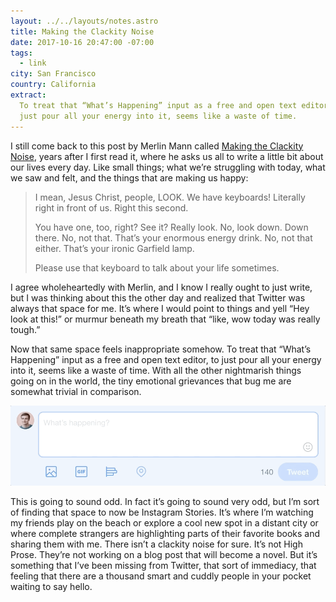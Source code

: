 ```yaml
---
layout: ../../layouts/notes.astro
title: Making the Clackity Noise
date: 2017-10-16 20:47:00 -07:00
tags:
  - link
city: San Francisco
country: California
extract:
  To treat that “What’s Happening” input as a free and open text editor, to
  just pour all your energy into it, seems like a waste of time.
---
```


I still come back to this post by Merlin Mann called [Making the Clackity Noise](http://www.kungfugrippe.com/post/169873399/clackity-noise), years after I first read it, where he asks us all to write a little bit about our lives every day. Like small things; what we’re struggling with today, what we saw and felt, and the things that are making us happy:

> I mean, Jesus Christ, people, LOOK. We have keyboards! Literally right in front of us. Right this second.
>
> You have one, too, right? See it? Really look. No, look down. Down there. No, not that. That’s your enormous energy drink. No, not that either. That’s your ironic Garfield lamp.
>
> Please use that keyboard to talk about your life sometimes.

I agree wholeheartedly with Merlin, and I know I really ought to just write, but I was thinking about this the other day and realized that Twitter was always that space for me. It’s where I would point to things and yell “Hey look at this!” or murmur beneath my breath that “like, wow today was really tough.”

Now that same space feels inappropriate somehow. To treat that “What’s Happening” input as a free and open text editor, to just pour all your energy into it, seems like a waste of time. With all the other nightmarish things going on in the world, the tiny emotional grievances that bug me are somewhat trivial in comparison.

![Oct-16-2017 21-27-40.gif](/images/Oct-16-2017%2021-27-40.gif)

This is going to sound odd. In fact it’s going to sound very odd, but I’m sort of finding that space to now be Instagram Stories. It’s where I’m watching my friends play on the beach or explore a cool new spot in a distant city or where complete strangers are highlighting parts of their favorite books and sharing them with me. There isn’t a clackity noise for sure. It’s not High Prose. They’re not working on a blog post that will become a novel. But it’s something that I’ve been missing from Twitter, that sort of immediacy, that feeling that there are a thousand smart and cuddly people in your pocket waiting to say hello.
